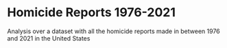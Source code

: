 # Homicide Reports 1976-2021
Analysis over a dataset with all the homicide reports made in between 1976 and 2021 in the United States

